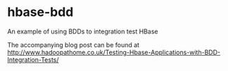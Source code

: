 # hbase-bdd
An example of using BDDs to integration test HBase

The accompanying blog post can be found at http://www.hadoopathome.co.uk/Testing-Hbase-Applications-with-BDD-Integration-Tests/
